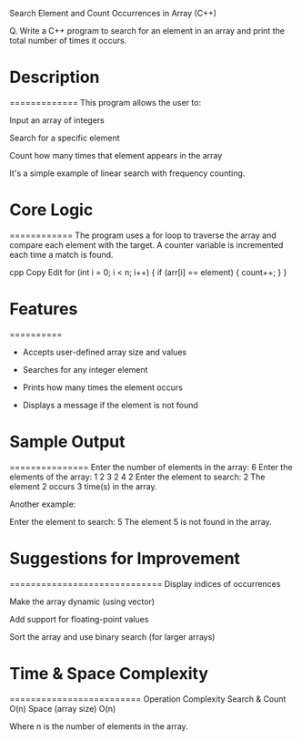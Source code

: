 Search Element and Count Occurrences in Array (C++)

Q. Write a C++ program to search for an element in an array and print the total number of times it occurs.



# Description
=============
This program allows the user to:

Input an array of integers

Search for a specific element

Count how many times that element appears in the array

It's a simple example of linear search with frequency counting.



# Core Logic
============
The program uses a for loop to traverse the array and compare each element with the target. A counter variable is incremented each time a match is found.

cpp
Copy
Edit
for (int i = 0; i < n; i++) {
    if (arr[i] == element) {
        count++;
    }
}



# Features
==========
* Accepts user-defined array size and values

*  Searches for any integer element

* Prints how many times the element occurs

* Displays a message if the element is not found



# Sample Output
===============
Enter the number of elements in the array: 6
Enter the elements of the array: 1 2 3 2 4 2
Enter the element to search: 2
The element 2 occurs 3 time(s) in the array.


Another example:

Enter the element to search: 5
The element 5 is not found in the array.



# Suggestions for Improvement
=============================
Display indices of occurrences

Make the array dynamic (using vector)

Add support for floating-point values

Sort the array and use binary search (for larger arrays)



# Time & Space Complexity
=========================
Operation			Complexity
Search & Count		O(n)
Space (array size)	O(n)

Where n is the number of elements in the array.
